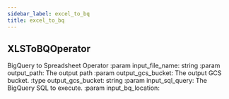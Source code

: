 ```yaml
---
sidebar_label: excel_to_bq
title: excel_to_bq
---
```


## XLSToBQOperator

BigQuery to Spreadsheet Operator
:param input_file_name:            string
:param output_path:              The output path
:param output_gcs_bucket:            The output GCS bucket.
:type output_gcs_bucket:             string
:param input_sql_query:              The BigQuery SQL to execute.
:param input_bq_location:


